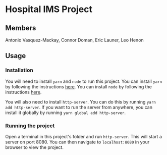 # Hospital IMS Project

## Members

Antonio Vasquez-Mackay, Connor Doman, Eric Launer, Leo Henon

## Usage

### Installation

You will need to install `yarn` and `node` to run this project. You can install `yarn` by following the instructions [here](https://yarnpkg.com/en/docs/install). You can install `node` by following the instructions [here](https://nodejs.org/en/download/).

You will also need to install `http-server`. You can do this by running `yarn add http-server`. If you want to run the server from anywhere, you can install it globally by running `yarn global add http-server`.

### Running the project

Open a terminal in this project's folder and run `http-server`. This will start a server on port 8080. You can then navigate to `localhost:8080` in your browser to view the project.
